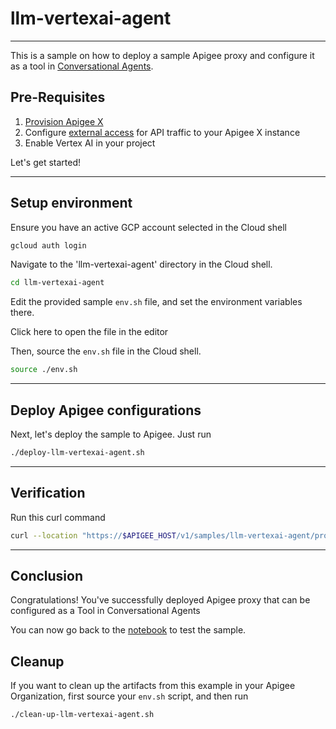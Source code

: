 # llm-vertexai-agent

---

This is a sample on how to deploy a sample Apigee proxy and configure it as a tool in [Conversational Agents](https://cloud.google.com/dialogflow/cx/docs). 

## Pre-Requisites

1. [Provision Apigee X](https://cloud.google.com/apigee/docs/api-platform/get-started/provisioning-intro)
2. Configure [external access](https://cloud.google.com/apigee/docs/api-platform/get-started/configure-routing#external-access) for API traffic to your Apigee X instance
3. Enable Vertex AI in your project

Let's get started!

---

## Setup environment

Ensure you have an active GCP account selected in the Cloud shell

```sh
gcloud auth login
```

Navigate to the 'llm-vertexai-agent' directory in the Cloud shell.

```sh
cd llm-vertexai-agent
```

Edit the provided sample `env.sh` file, and set the environment variables there.

Click <walkthrough-editor-open-file filePath="llm-vertexai-agent/env.sh">here</walkthrough-editor-open-file> to open the file in the editor

Then, source the `env.sh` file in the Cloud shell.

```sh
source ./env.sh
```

---

## Deploy Apigee configurations

Next, let's deploy the sample to Apigee. Just run

```bash
./deploy-llm-vertexai-agent.sh
```
---

## Verification

Run this curl command

```sh
curl --location "https://$APIGEE_HOST/v1/samples/llm-vertexai-agent/products" -H "Content-Type: application/json" -H "x-apikey: $APIKEY" 
```

---

## Conclusion

<walkthrough-conclusion-trophy></walkthrough-conclusion-trophy>

Congratulations! You've successfully deployed Apigee proxy that can be configured as a Tool in Conversational Agents

You can now go back to the [notebook](https://github.com/GoogleCloudPlatform/apigee-samples/blob/main/llm-vertexai-agent/llm_vertexai_agent.ipynb) to test the sample.

<walkthrough-inline-feedback></walkthrough-inline-feedback>

## Cleanup

If you want to clean up the artifacts from this example in your Apigee Organization, first source your `env.sh` script, and then run

```bash
./clean-up-llm-vertexai-agent.sh
```
